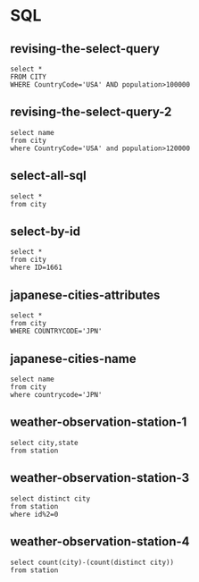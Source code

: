 # SQL

## **revising-the-select-query**
```
select *
FROM CITY
WHERE CountryCode='USA' AND population>100000
```


## **revising-the-select-query-2**
```
select name
from city
where CountryCode='USA' and population>120000
```


## **select-all-sql**
```
select *
from city
```


## **select-by-id**
```
select *
from city
where ID=1661
```


## **japanese-cities-attributes**
```
select *
from city
WHERE COUNTRYCODE='JPN'
```


## **japanese-cities-name**
```
select name
from city
where countrycode='JPN'
```


## **weather-observation-station-1**
```
select city,state
from station
```


## **weather-observation-station-3**
```
select distinct city
from station
where id%2=0
```


## **weather-observation-station-4**
```
select count(city)-(count(distinct city))
from station
```
